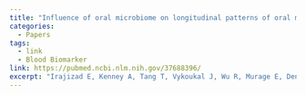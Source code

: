 ```yaml
---
title: "Influence of oral microbiome on longitudinal patterns of oral mucositis severity in patients with squamous cell carcinoma of the head and neck"
categories:
  - Papers
tags:
  - link
  - Blood Biomarker
link: https://pubmed.ncbi.nlm.nih.gov/37688396/
excerpt: "Irajizad E, Kenney A, Tang T, Vykoukal J, Wu R, Murage E, Dennison JB, Sans M, Long JP, Loftus M, Chabot JA, Kluger MD, Kastrinos F, Brais L, Babic A, Jajoo K, Lee LS, Clancy TE, Ng K, Bullock A, Genkinger JM, Maitra A, Do KA, Yu B, Wolpin BM, Hanash S, Fahrmann JF. A blood-based metabolomic signature predictive of risk for pancreatic cancer. Cell Rep Med. 2023 Sep 19;4(9):101194. doi: 10.1016/j.xcrm.2023.101194. PMID: 37729870; PMCID: PMC10518621."
---
```

